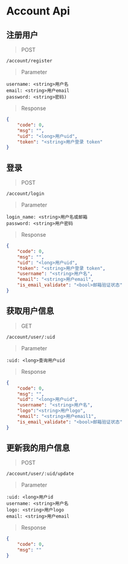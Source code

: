# Account Api

## 注册用户

> POST

```
/account/register
```

> Parameter

```
username: <string>用户名
email: <string>用户email
password: <string>密码)
```

> Response

```json
{
	"code": 0,
	"msg": "",
	"uid": "<long>用户uid",
	"token": "<string>用户登录 token"
}
```

## 登录

> POST

```
/account/login
```

> Parameter

```
login_name: <string>用户名或邮箱
password: <string>用户密码
```

> Response

```json
{
	"code": 0,
	"msg": "",
	"uid": "<long>用户uid",
	"token": "<string>用户登录 token",
	"username": "<string>用户名",
	"email": "<string>用户email",
	"is_email_validate": "<bool>邮箱验证状态"
}
```

## 获取用户信息

> GET

```
/account/user/:uid
```

> Parameter

```
:uid: <long>查询用户uid
```

> Response

```json
{
	"code": 0,
	"msg": "",
	"uid": "<long>用户uid",
	"username": "<string>用户名",
	"logo":"<string>用户logo",
	"email": "<string>用户email1",
	"is_email_validate": "<bool>邮箱验证状态"
}
```

## 更新我的用户信息

> POST

```
/account/user/:uid/update
```

> Parameter

```
:uid: <long>用户id
username: <string>用户名
logo: <string>用户logo
email: <string>用户email
```

> Response

```json
{
    "code": 0,
    "msg": ""
}
```
